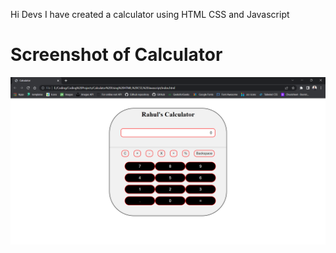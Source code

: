 Hi Devs I have created a calculator using HTML CSS and Javascript

<h1>Screenshot of Calculator</h1>

![alt](1.png)
